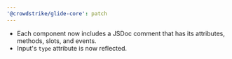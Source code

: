 ```yaml
---
'@crowdstrike/glide-core': patch
---
```


- Each component now includes a JSDoc comment that has its attributes, methods, slots, and events.
- Input's `type` attribute is now reflected.
